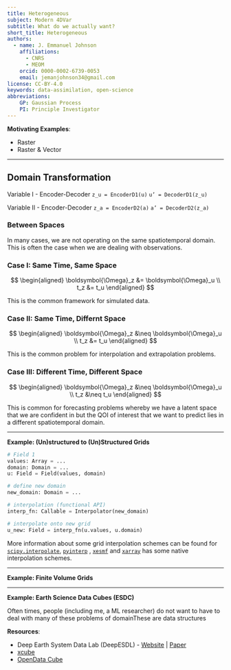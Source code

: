 ```yaml
---
title: Heterogeneous
subject: Modern 4DVar
subtitle: What do we actually want?
short_title: Heterogeneous
authors:
  - name: J. Emmanuel Johnson
    affiliations:
      - CNRS
      - MEOM
    orcid: 0000-0002-6739-0053
    email: jemanjohnson34@gmail.com
license: CC-BY-4.0
keywords: data-assimilation, open-science
abbreviations:
    GP: Gaussian Process
    PI: Principle Investigator
---
```




**Motivating Examples**:
* Raster
* Raster & Vector


---
## Domain Transformation



Variable I - Encoder-Decoder
`z_u = EncoderD1(u)`
`u’ = DecoderD1(z_u)`

Variable II - Encoder-Decoder
`z_a = EncoderD2(a)`
`a’ = DecoderD2(z_a)`

### Between Spaces

In many cases, we are not operating on the same spatiotemporal domain. This is often the case when we are dealing with observations.

### Case I: Same Time, Same Space

$$
\begin{aligned}
\boldsymbol{\Omega}_z &= \boldsymbol{\Omega}_u \\
t_z &= t_u
\end{aligned}
$$

This is the common framework for simulated data.

### Case II: Same Time, Differnt Space

$$
\begin{aligned}
\boldsymbol{\Omega}_z &\neq \boldsymbol{\Omega}_u \\
t_z &= t_u
\end{aligned}
$$

This is the common problem for interpolation and extrapolation problems.


### Case III: Different Time, Different Space


$$
\begin{aligned}
\boldsymbol{\Omega}_z &\neq \boldsymbol{\Omega}_u \\
t_z &\neq t_u
\end{aligned}
$$

This is common for forecasting problems whereby we have a latent space that  we are confident in but the QOI of interest that we want to predict lies in a different spatiotemporal domain.




---
**Example: (Un)structured to (Un)Structured Grids**


```python
# Field 1
values: Array = ...
domain: Domain = ...
u: Field = Field(values, domain)

# define new domain
new_domain: Domain = ...

# interpolation (functional API)
interp_fn: Callable = Interpolator(new_domain)

# interpolate onto new grid
u_new: Field = interp_fn(u.values, u.domain)
```

More information about some grid interpolation schemes can be found for [`scipy.interpolate`](https://docs.scipy.org/doc/scipy/tutorial/interpolate.html), [`pyinterp`](https://pangeo-pyinterp.readthedocs.io) , [`xesmf`](https://xesmf.readthedocs.io/en/stable/) and [`xarray`](https://docs.xarray.dev/en/latest/user-guide/interpolation.html) has some native interpolation schemes.

---
**Example: Finite Volume Grids**


---
**Example: Earth Science Data Cubes (ESDC)**

Often times, people (including me, a ML researcher) do not want to have to deal with many of these problems of domainThese are data structures


**Resources**:
* Deep Earth System Data Lab (DeepESDL) - [Website](https://www.earthsystemdatalab.net) | [Paper](https://esd.copernicus.org/articles/11/201/2020/)
* [xcube](https://xcube.readthedocs.io/en/latest/) 
* [OpenData Cube](https://www.opendatacube.org)




